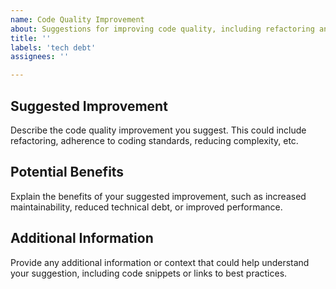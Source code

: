 ```yaml
---
name: Code Quality Improvement
about: Suggestions for improving code quality, including refactoring and adherence to coding standards
title: ''
labels: 'tech debt'
assignees: ''

---
```


## Suggested Improvement

Describe the code quality improvement you suggest. This could include refactoring, adherence to coding standards, reducing complexity, etc.

## Potential Benefits

Explain the benefits of your suggested improvement, such as increased maintainability, reduced technical debt, or improved performance.

## Additional Information

Provide any additional information or context that could help understand your suggestion, including code snippets or links to best practices.
